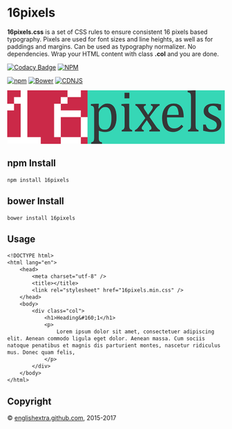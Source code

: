 # 16pixels

**16pixels.css** is a set of CSS rules to ensure consistent 16 pixels based typography. Pixels are used for font sizes and line heights, as well as for paddings and margins. Can be used as typography normalizer. No dependencies. Wrap your HTML content with class **.col** and you are done.

[![Codacy Badge](https://api.codacy.com/project/badge/Grade/0de605fc9397497895508d26e3bdbae2)](https://www.codacy.com/app/englishextra/16pixels?utm_source=github.com&utm_medium=referral&utm_content=englishextra/16pixels&utm_campaign=badger)
[![NPM](https://nodei.co/npm/16pixels.png?downloads=true)](https://nodei.co/npm/16pixels/)

[![npm](https://img.shields.io/npm/v/16pixels.svg)](https://github.com/englishextra/16pixels)
[![Bower](https://img.shields.io/bower/v/16pixels.svg)](https://github.com/englishextra/16pixels)
[![CDNJS](https://img.shields.io/cdnjs/v/16pixels.svg)](https://cdnjs.com/libraries/16pixels)

[![16pixels](https://github.com/englishextra/16pixels/raw/master/img/16pixels-logo-36D7B7-935x230.png)](https://englishextra.github.io/libs/16pixels/)

## npm Install

```
npm install 16pixels
```

## bower Install

```
bower install 16pixels
```

## Usage

```
<!DOCTYPE html>
<html lang="en">
	<head>
		<meta charset="utf-8" />
		<title></title>
		<link rel="stylesheet" href="16pixels.min.css" />
	</head>
	<body>
		<div class="col">
			<h1>Heading&#160;1</h1>
			<p>
				Lorem ipsum dolor sit amet, consectetuer adipiscing elit. Aenean commodo ligula eget dolor. Aenean massa. Cum sociis natoque penatibus et magnis dis parturient montes, nascetur ridiculus mus. Donec quam felis,
			</p>
		</div>
	</body>
</html>
```

## Copyright

© [englishextra.github.com](https://englishextra.github.com/), 2015-2017